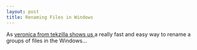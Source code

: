 ```yaml
---
layout: post
title: Renaming Files in Windows
---
```


As [veronica from tekzilla shows us ](http://revision3.com/tzdaily/2008-06-09foldernumbering/)a really fast and easy way to rename a groups of files in the Windows...

